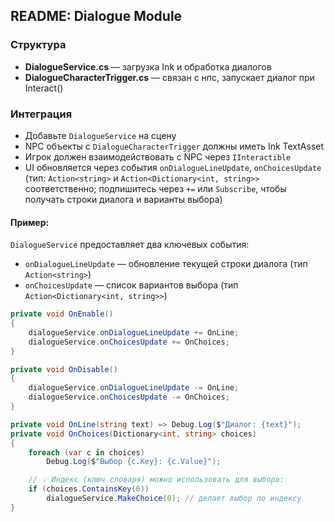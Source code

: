 ## README: Dialogue Module

### Структура
- **DialogueService.cs** — загрузка Ink и обработка диалогов
- **DialogueCharacterTrigger.cs** — связан с нпс, запускает диалог при Interact()

### Интеграция
- Добавьте `DialogueService` на сцену
- NPC объекты с `DialogueCharacterTrigger` должны иметь Ink TextAsset
- Игрок должен взаимодействовать с NPC через `IInteractible`
- UI обновляется через события `onDialogueLineUpdate`, `onChoicesUpdate` (тип: `Action<string>` и `Action<Dictionary<int, string>>` соответственно; подпишитесь через `+=` или `Subscribe`, чтобы получать строки диалога и варианты выбора)

#### Пример:
`DialogueService` предоставляет два ключевых события:
- `onDialogueLineUpdate` — обновление текущей строки диалога (тип `Action<string>`)
- `onChoicesUpdate` — список вариантов выбора (тип `Action<Dictionary<int, string>>`)

```cs
private void OnEnable()
{
    dialogueService.onDialogueLineUpdate += OnLine;
    dialogueService.onChoicesUpdate += OnChoices;
}

private void OnDisable()
{
    dialogueService.onDialogueLineUpdate -= OnLine;
    dialogueService.onChoicesUpdate -= OnChoices;
}

private void OnLine(string text) => Debug.Log($"Диалог: {text}");
private void OnChoices(Dictionary<int, string> choices)
{
    foreach (var c in choices)
        Debug.Log($"Выбор {c.Key}: {c.Value}");

    // 💡 Индекс (ключ словаря) можно использовать для выбора:
    if (choices.ContainsKey(0))
        dialogueService.MakeChoice(0); // делает выбор по индексу
}
```